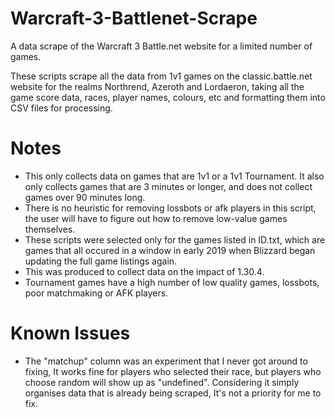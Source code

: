 # Warcraft-3-Battlenet-Scrape
A data scrape of the Warcraft 3 Battle.net website for a limited number of games.

These scripts scrape all the data from 1v1 games on the classic.battle.net website for the realms Northrend, Azeroth and Lordaeron, taking all the game score data, races, player names, colours, etc and formatting them into CSV files for processing.

# Notes #
* This only collects data on games that are 1v1 or a 1v1 Tournament. It also only collects games that are 3 minutes or longer, and does not collect games over 90 minutes long.
* There is no heuristic for removing lossbots or afk players in this script, the user will have to figure out how to remove low-value games themselves.
* These scripts were selected only for the games listed in ID.txt, which are games that all occured in a window in early 2019 when Blizzard began updating the full game listings again.
* This was produced to collect data on the impact of 1.30.4.
* Tournament games have a high number of low quality games, lossbots, poor matchmaking or AFK players.

# Known Issues #
* The "matchup" column was an experiment that I never got around to fixing, It works fine for players who selected their race, but players who choose random will show up as "undefined". Considering it simply organises data that is already being scraped, It's not a priority for me to fix.
